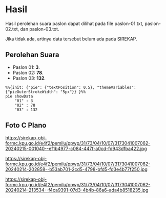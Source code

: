 # Hasil

Hasil perolehan suara paslon dapat dilihat pada file paslon-01.txt, paslon-02.txt, dan paslon-03.txt.

Jika tidak ada, artinya data tersebut belum ada pada SIREKAP.

## Perolehan Suara

 * Paslon 01: **3**.
 * Paslon 02: **78**.
 * Paslon 03: **132**.

```mermaid
%%{init: {"pie": {"textPosition": 0.5}, "themeVariables": {"pieOuterStrokeWidth": "5px"}} }%%
pie showData
    "01" : 3
    "02" : 78
    "03" : 132
```
## Foto C Plano

https://sirekap-obj-formc.kpu.go.id/e4f2/pemilu/ppwp/31/73/04/10/07/3173041007062-20240215-001040--ef1b4977-c084-447f-a0cd-fd943dfba422.jpg

https://sirekap-obj-formc.kpu.go.id/e4f2/pemilu/ppwp/31/73/04/10/07/3173041007062-20240214-202858--b53ab701-2cd5-4798-bfd5-fd3e4b77f250.jpg

https://sirekap-obj-formc.kpu.go.id/e4f2/pemilu/ppwp/31/73/04/10/07/3173041007062-20240214-213534--f4ca9391-07d3-4b4b-86a6-ada4b8518235.jpg
